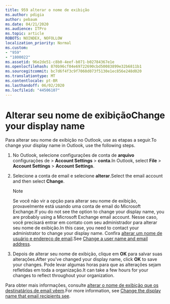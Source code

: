 ```yaml
---
title: 959 alterar o nome de exibição
ms.author: pdigia
author: pebaum
ms.date: 04/21/2020
ms.audience: ITPro
ms.topic: article
ROBOTS: NOINDEX, NOFOLLOW
localization_priority: Normal
ms.custom:
- "959"
- "1800022"
ms.assetid: 96e2de51-c8b0-4eef-b071-b02784367e1e
ms.openlocfilehash: 870b96cf04e69722690cbd50083899e32b6811b1
ms.sourcegitcommit: bc7d6f4f3c9f7060d073f5130e1ec856e248d020
ms.translationtype: MT
ms.contentlocale: pt-BR
ms.lasthandoff: 06/02/2020
ms.locfileid: "44506107"
---
```

# <a name="change-your-display-name"></a><span data-ttu-id="b3f2c-102">Alterar seu nome de exibição</span><span class="sxs-lookup"><span data-stu-id="b3f2c-102">Change your display name</span></span>
  
<span data-ttu-id="b3f2c-103">Para alterar seu nome de exibição no Outlook, use as etapas a seguir.</span><span class="sxs-lookup"><span data-stu-id="b3f2c-103">To change your display name in Outlook, use the following steps.</span></span>
  
1. <span data-ttu-id="b3f2c-104">No Outlook, selecione configurações de conta de **arquivo** configurações de \> **Account Settings** \> **conta**.</span><span class="sxs-lookup"><span data-stu-id="b3f2c-104">In Outlook, select **File** \> **Account Settings** \> **Account Settings**.</span></span>

2. <span data-ttu-id="b3f2c-105">Selecione a conta de email e selecione **alterar**.</span><span class="sxs-lookup"><span data-stu-id="b3f2c-105">Select the email account and then select **Change**.</span></span>

    > [!NOTE]
    > <span data-ttu-id="b3f2c-106">Se você não vir a opção para alterar seu nome de exibição, provavelmente está usando uma conta de email do Microsoft Exchange.</span><span class="sxs-lookup"><span data-stu-id="b3f2c-106">If you do not see the option to change your display name, you are probably using a Microsoft Exchange email account.</span></span> <span data-ttu-id="b3f2c-107">Nesse caso, você precisará entrar em contato com seu administrador para alterar seu nome de exibição.</span><span class="sxs-lookup"><span data-stu-id="b3f2c-107">In this case, you need to contact your administrator to change your display name.</span></span> <span data-ttu-id="b3f2c-108">Confira [alterar um nome de usuário e endereço de email](https://docs.microsoft.com/microsoft-365/admin/add-users/change-a-user-name-and-email-address).</span><span class="sxs-lookup"><span data-stu-id="b3f2c-108">See [Change a user name and email address](https://docs.microsoft.com/microsoft-365/admin/add-users/change-a-user-name-and-email-address).</span></span>
  
3. <span data-ttu-id="b3f2c-109">Depois de alterar seu nome de exibição, clique em **OK** para salvar suas alterações.</span><span class="sxs-lookup"><span data-stu-id="b3f2c-109">After you've changed your display name, click **OK** to save your changes.</span></span> <span data-ttu-id="b3f2c-110">Pode levar algumas horas para que as alterações sejam refletidas em toda a organização.</span><span class="sxs-lookup"><span data-stu-id="b3f2c-110">It can take a few hours for your changes to reflect throughout your organization.</span></span>

<span data-ttu-id="b3f2c-111">Para obter mais informações, consulte [alterar o nome de exibição que os destinatários de email vêem](https://support.office.com/article/2b53331a-ba2a-4803-88dc-ac9fe376c8a9.aspx).</span><span class="sxs-lookup"><span data-stu-id="b3f2c-111">For more information, see [Change the display name that email recipients see](https://support.office.com/article/2b53331a-ba2a-4803-88dc-ac9fe376c8a9.aspx).</span></span>
  